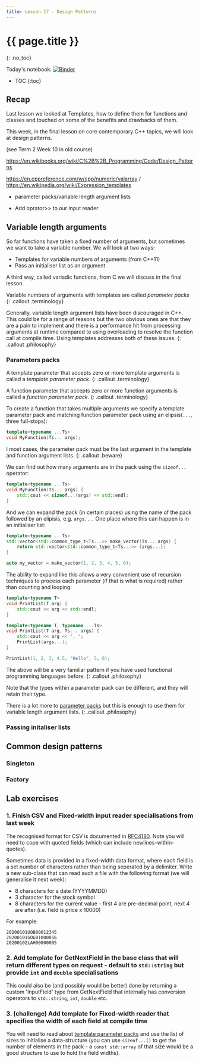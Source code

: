 ```yaml
---
title: Lesson 17 - Design Patterns
---
```


# {{ page.title }}
{: .no_toc}

Today's notebook: [![Binder](https://mybinder.org/badge_logo.svg)](https://mybinder.org/v2/gh/loz-hurst/cpp-finance-materials-new.git/master?filepath=lessons%2Flesson-17.ipynb)

- TOC
{:toc}

## Recap

Last lesson we looked at Templates, how to define them for functions and classes and touched on some of the benefits and drawbacks of them.

This week, in the final lesson on core contemporary C++ topics, we will look at design patterns.


(see Term 2 Week 10 in old course)

https://en.wikibooks.org/wiki/C%2B%2B_Programming/Code/Design_Patterns

https://en.cppreference.com/w/cpp/numeric/valarray / https://en.wikipedia.org/wiki/Expression_templates

+ parameter packs/variable length argument lists

+ Add oprator>> to our input reader


## Variable length arguments

So far functions have taken a fixed number of arguments, but sometimes we want to take a variable number.  We will look at two ways:

+ Templates for variable numbers of arguments (from C++11)
+ Pass an initialiser list as an argument

A third way, called variadic functions, from C we will discuss in the final lesson.

Variable numbers of arguments with templates are called <em>parameter packs</em>
{: .callout .terminology}

Generally, variable length argument lists have been discouraged in C++.  This could be for a range of reasons but the two obvious ones are that they are a pain to implement and there is a performance hit from processing arguments at runtime compared to using overloading to resolve the function call at compile time.  Using templates addresses both of these issues.
{: .callout .philosophy}

### Parameters packs

A template parameter that accepts zero or more template arguments is called a <em>template parameter pack</em>.
{: .callout .terminology}

A function parameter that accepts zero or more function arguments is called a <em>function parameter pack</em>.
{: .callout .terminology}

To create a function that takes multiple arguments we specify a template parameter pack and matching function parameter pack using an elipsis(`...`, three full-stops):

```cpp
template<typename ...Ts>
void MyFunction(Ts... args);
```

I most cases, the parameter pack must be the last argument in the template and function argument lists.
{: .callout .beware}

We can find out how many arguments are in the pack using the `sizeof...` operator:

```cpp
template<typename ...Ts>
void MyFunction(Ts... args) {
    std::cout << sizeof...(args) << std::endl;
}
```

And we can expand the pack (in certain places) using the name of the pack followed by an elipisis, e.g. `args...`.  One place where this can happen is in an initialiser list:

```cpp
template<typename ...Ts>
std::vector<std::common_type_t<Ts...>> make_vector(Ts... args) {
    return std::vector<std::common_type_t<Ts...>> {args...};
}
```

```cpp
auto my_vector = make_vector(1, 2, 3, 4, 5, 6);
```

The ability to expand like this allows a very convenient use of recursion techniques to process each parameter (if that is what is required) rather than counting and looping:

```cpp
template<typename T>
void PrintList(T arg) {
    std::cout << arg << std::endl;
}

template<typename T, typename ...Ts>
void PrintList(T arg, Ts... args) {
    std::cout << arg << ", ";
    PrintList(args...);
}
```

```cpp
PrintList(1, 2, 3, 4.5, "Hello", 5, 6);
```

The above will be a very familiar pattern if you have used functional programming languages before.
{: .callout .philosophy}

Note that the types within a parameter pack can be different, and they will retain their type.

There is a lot more to [parameter packs](https://en.cppreference.com/w/cpp/language/parameter_pack) but this is enough to use them for variable length argument lists.
{: .callout .philosophy}

### Passing initaliser lists

## Common design patterns

### Singleton

### Factory



## Lab exercises

### 1. Finish CSV and Fixed-width input reader specialisations from last week

The recognised format for CSV is documented in [RFC4180](https://www.ietf.org/rfc/rfc4180.txt). Note you will need to cope with quoted fields (which can include newlines-within-quotes).

Sometimes data is provided in a fixed-width data format, where each field is a set number of characters rather than being seperated by a delimiter. Write a new sub-class that can read such a file with the following format (we will generalise it next week):

+ 8 characters for a date (YYYYMMDD)
+ 3 character for the stock symbol
+ 8 characters for the current value - first 4 are pre-decimal point, next 4 are after (i.e. field is price x 10000)

For example:

```text
20200101UOB00012345
20200101GOG01000056
20200102LAH00000005
```

### 2. Add template for GetNextField in the base class that will return different types on request - default to `std::string` but provide `int` and `double` specialisations

This could also be (and possibly would be better) done by returning a custom 'InputField' type from GetNextField that internally has conversion operators to `std::string`, `int`, `double` etc.

### 3. (challenge) Add template for Fixed-width reader that specifies the width of each field at compile time

You will need to read about [template parameter packs](https://en.cppreference.com/w/cpp/language/parameter_pack) and use the list of sizes to initialise a data-structure (you can use `sizeof...()` to get the number of elements in the pack - a `const std::array` of that size would be a good structure to use to hold the field widths).
